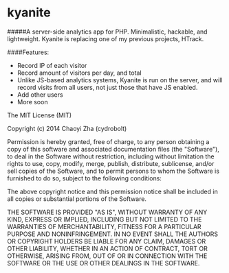 kyanite
=======

#####A server-side analytics app for PHP. Minimalistic, hackable, and lightweight. Kyanite is replacing one of my previous projects, HTrack.

####Features:

 - Record IP of each visitor
 - Record amount of visitors per day, and total
 - Unlike JS-based analytics systems, Kyanite is run on the server, and will record visits from all users, not just those that have JS enabled.
 - Add other users
 - More soon

The MIT License (MIT)

Copyright (c) 2014 Chaoyi Zha (cydrobolt)

Permission is hereby granted, free of charge, to any person obtaining a copy
of this software and associated documentation files (the "Software"), to deal
in the Software without restriction, including without limitation the rights
to use, copy, modify, merge, publish, distribute, sublicense, and/or sell
copies of the Software, and to permit persons to whom the Software is
furnished to do so, subject to the following conditions:

The above copyright notice and this permission notice shall be included in all
copies or substantial portions of the Software.

THE SOFTWARE IS PROVIDED "AS IS", WITHOUT WARRANTY OF ANY KIND, EXPRESS OR
IMPLIED, INCLUDING BUT NOT LIMITED TO THE WARRANTIES OF MERCHANTABILITY,
FITNESS FOR A PARTICULAR PURPOSE AND NONINFRINGEMENT. IN NO EVENT SHALL THE
AUTHORS OR COPYRIGHT HOLDERS BE LIABLE FOR ANY CLAIM, DAMAGES OR OTHER
LIABILITY, WHETHER IN AN ACTION OF CONTRACT, TORT OR OTHERWISE, ARISING FROM,
OUT OF OR IN CONNECTION WITH THE SOFTWARE OR THE USE OR OTHER DEALINGS IN THE
SOFTWARE.
